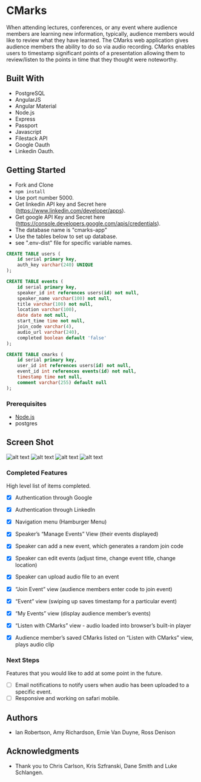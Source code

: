 # CMarks

When attending lectures, conferences, or any event where audience members are learning new information, typically, audience members would like to review what they have learned. The CMarks web application gives audience members the ability to do so via audio recording. CMarks enables users to timestamp significant points of a presentation allowing them to review/listen to the points in time that they thought were noteworthy. 

## Built With

- PostgreSQL 
- AngularJS 
- Angular Material
- Node.js 
- Express 
- Passport 
- Javascript 
- Filestack API
- Google Oauth
- Linkedin Oauth.

## Getting Started

- Fork and Clone
- ```npm install```
- Use port number 5000.
- Get linkedin API key and Secret here (https://www.linkedin.com/developer/apps). 
- Get google API Key and Secret here (https://console.developers.google.com/apis/credentials).
- The database name is "cmarks-app" 
- Use the tables below to set up database. 
- see ".env-dist" file for specific variable names.

```sql
CREATE TABLE users (
	id serial primary key,
	auth_key varchar(240) UNIQUE
);

CREATE TABLE events (
	id serial primary key,
	speaker_id int references users(id) not null,
	speaker_name varchar(100) not null,
	title varchar(100) not null,
	location varchar(100),
	date date not null,
	start_time time not null,
	join_code varchar(4),
	audio_url varchar(240),
	completed boolean default 'false'
);

CREATE TABLE cmarks (
	id serial primary key,
	user_id int references users(id) not null,
	event_id int references events(id) not null,
	timestamp time not null,
	comment varchar(255) default null
);
```

### Prerequisites

- [Node.js](https://nodejs.org/en/)
- postgres


## Screen Shot

![alt text](https://github.com/ernievd/cmarks-app/blob/master/Screen%20Shot%202018-03-19%20at%207.38.30%20AM.png "Landing Page")
![alt text](https://github.com/ernievd/cmarks-app/blob/master/Screen%20Shot%202018-03-19%20at%207.38.41%20AM.png "Join Event Page")
![alt text](https://github.com/ernievd/cmarks-app/blob/master/Screen%20Shot%202018-03-19%20at%207.46.14%20AM.png "Manage Events Page")
![alt text](https://github.com/ernievd/cmarks-app/blob/master/Screen%20Shot%202018-03-19%20at%207.53.48%20AM.png "Events Page")

### Completed Features

High level list of items completed.

- [x] Authentication through Google
- [x] Authentication through LinkedIn
- [x] Navigation menu (Hamburger Menu)
- [x] Speaker’s “Manage Events” View (their events displayed)
- [x] Speaker can add a new event, which generates a random join code
- [x] Speaker can edit events (adjust time, change event title, change location)
- [x] Speaker can upload audio file to an event
- [x] “Join Event” view (audience members enter code to join event)
- [x] “Event” view (swiping up saves timestamp for a particular event)
- [x] “My Events” view (display audience member’s events)
- [x] “Listen with CMarks” view - audio loaded into browser’s built-in player
- [x] Audience member’s saved CMarks listed on “Listen with CMarks” view, plays audio clip





### Next Steps

Features that you would like to add at some point in the future.

- [ ] Email notifications to notify users when audio has been uploaded to a specific event.
- [ ] Responsive and working on safari mobile. 

## Authors

* Ian Robertson, Amy Richardson, Ernie Van Duyne, Ross Denison  


## Acknowledgments

* Thank you to Chris Carlson, Kris Szfranski, Dane Smith and Luke Schlangen.
